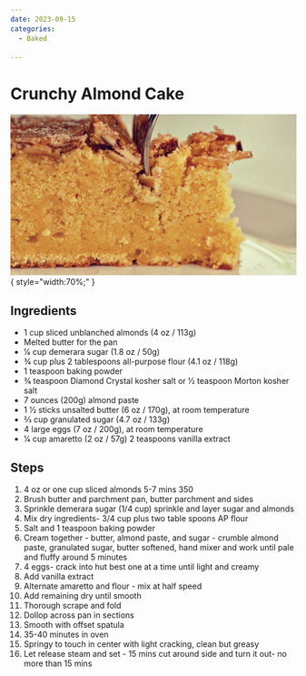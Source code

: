 ```yaml
---
date: 2023-09-15
categories:
  - Baked
  
---
```


# Crunchy Almond Cake
![crunchy_almond_cake.jpeg](../../images/crunchy_almond_cake.jpeg){ style="width:70%;" }


## Ingredients
* 1 cup sliced unblanched almonds (4 oz / 113g)
* Melted butter for the pan
* 1⁄4 cup demerara sugar (1.8 oz / 50g)
* 3⁄4 cup plus 2 tablespoons all-purpose flour (4.1 oz / 118g)
* 1 teaspoon baking powder
* 3⁄4 teaspoon Diamond Crystal kosher salt or 1⁄2 teaspoon Morton kosher salt
* 7 ounces (200g) almond paste
* 1 1⁄2 sticks unsalted butter (6 oz / 170g), at room temperature
* 2⁄3 cup granulated sugar (4.7 oz / 133g)
* 4 large eggs (7 oz / 200g), at room temperature
* 1⁄4 cup amaretto (2 oz / 57g) 2 teaspoons vanilla extract


## Steps
1. 4 oz or one cup sliced almonds 5-7 mins 350 
2. Brush butter and parchment pan, butter parchment and sides
3. Sprinkle demerara sugar (1/4 cup) sprinkle and layer sugar and almonds
4. Mix dry ingredients- 3/4 cup plus two table spoons AP flour
5. Salt and 1 teaspoon baking powder
6. Cream together - butter, almond paste, and sugar - crumble almond paste, granulated sugar, butter softened, hand mixer and work until pale and fluffy around 5 minutes
7. 4 eggs- crack into hut best one at a time until light and creamy
8. Add vanilla extract
9. Alternate amaretto and flour - mix at half speed
10. Add remaining dry until smooth
11. Thorough scrape and fold
12. Dollop across pan in sections
13. Smooth with offset spatula 
14. 35-40 minutes in oven
15. Springy to touch in center with light cracking, clean but greasy
16. Let release steam and set - 15 mins cut around side and turn it out- no more than 15 mins

